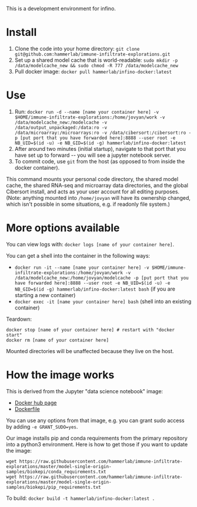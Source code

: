 This is a development environment for infino.

# Install

1. Clone the code into your home directory: `git clone git@github.com:hammerlab/immune-infiltrate-explorations.git`
2. Set up a shared model cache that is world-readable: `sudo mkdir -p /data/modelcache_new && sudo chmod -R 777 /data/modelcache_new`
3. Pull docker image: `docker pull hammerlab/infino-docker:latest`

# Use

1. Run: `docker run -d --name [name your container here] -v $HOME/immune-infiltrate-explorations:/home/jovyan/work -v /data/modelcache_new:/modelcache -v /data/output_unpackaged:/data:ro -v /data/microarray:/microarrays:ro -v /data/cibersort:/cibersort:ro -p [put port that you have forwarded here]:8888 --user root -e NB_UID=$(id -u) -e NB_GID=$(id -g) hammerlab/infino-docker:latest`
2. After around two minutes (initial startup), navigate to that port that you have set up to forward -- you will see a jupyter notebook server.
3. To commit code, use `git` from the host (as opposed to from inside the docker container).

This command mounts your personal code directory, the shared model cache, the shared RNA-seq and microarray data directories, and the global Cibersort install, and acts as your user account for all editing purposes. (Note: anything mounted into `/home/jovyan` will have its ownership changed, which isn't possible in some situations, e.g. if readonly file system.)

# More options available

You can view logs with: `docker logs [name of your container here]`.

You can get a shell into the container in the following ways:

* `docker run -it --name [name your container here] -v $HOME/immune-infiltrate-explorations:/home/jovyan/work -v /data/modelcache_new:/home/jovyan/modelcache -p [put port that you have forwarded here]:8888 --user root -e NB_UID=$(id -u) -e NB_GID=$(id -g) hammerlab/infino-docker:latest bash` (if you are starting a new container)
* `docker exec -it [name your container here] bash` (shell into an existing container)

Teardown:

```
docker stop [name of your container here] # restart with "docker start"
docker rm [name of your container here]
```

Mounted directories will be unaffected because they live on the host.


# How the image works

This is derived from the Jupyter "data science notebook" image:

* [Docker hub page](https://hub.docker.com/r/jupyter/datascience-notebook/)
* [Dockerfile](https://github.com/jupyter/docker-stacks/blob/master/datascience-notebook/Dockerfile)

You can use any options from that image, e.g. you can grant sudo access by adding `-e GRANT_SUDO=yes`.

Our image installs pip and conda requirements from the primary repository into a python3 environment. Here is how to get those if you want to update the image:

```
wget https://raw.githubusercontent.com/hammerlab/immune-infiltrate-explorations/master/model-single-origin-samples/biokepi/conda_requirements.txt
wget https://raw.githubusercontent.com/hammerlab/immune-infiltrate-explorations/master/model-single-origin-samples/biokepi/pip_requirements.txt
```

To build: `docker build -t hammerlab/infino-docker:latest .`

